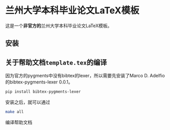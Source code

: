 # 兰州大学本科毕业论文LaTeX模板

这是一个**非官方的**兰州大学本科毕业论文LaTeX模板。

## 安装


## 关于帮助文档`template.tex`的编译

因为官方的pygments中没有bibtex的lexer，所以需要先安装了Marco D. Adelfio的bibtex-pygments-lexer 0.0.1。

```bash
pip install bibtex-pygments-lexer
```

安装之后，就可以通过

```bash
make all
```

编译帮助文档

